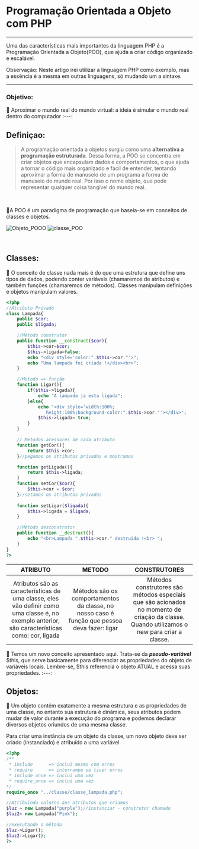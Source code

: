 <h1> Programação Orientada a Objeto com PHP</h1>
<hr>
<p> Uma das características mais importantes da linguagem PHP é a Programação Orientada a Objeto(POO), que ajuda a criar código organizado e escalável.</p>

Observação: Neste artigo irei utilizar a linguagem PHP como exemplo, mas a essência é a mesma em outras linguagens, só mudando um a sintaxe.
<hr>

### Objetivo: 
:dart: Aproximar o mundo real do mundo virtual: a ideia é simular o mundo real dentro do computador
:---:

## Definiçao: 
> A programação orientada a objetos surgiu como uma <strong> alternativa a programação estruturada</strong>. Dessa forma, a POO se concentra em criar objetos que encapsulam dados e comportamentos, o que ajuda a tornar o código mais organizado e fácil de entender, tentando aproximar a forma de manuseio de um programa a forma de manuseio do mundo real. Por isso o nome objeto, que pode representar qualquer coisa tangível do mundo real.
<br>

:large_blue_diamond:A POO é um paradigma de programação que baseia-se em conceitos de classes e objetos.

![Objeto_POOO](https://user-images.githubusercontent.com/86386469/233682930-0994c6f8-314c-48f3-9558-f59466273698.jpg)
![classe_POO](https://user-images.githubusercontent.com/86386469/233682943-3454b669-be6b-46c2-877a-aaf45238b2ab.jpg)


<br>

## Classes:
:pushpin: O conceito de classe nada mais é do que uma estrutura que define uns tipos de dados, podendo conter variáveis (chamaremos de atributos) e também funções (chamaremos de métodos). Classes manipulam definições e objetos manipulam valores.

```php
<?php
//Atributo Privado
class Lampada{
    public $cor;
    public $ligada;

    //Método construtor
    public function __construct($cor){
        $this->cor=$cor;
        $this->ligada=false;
        echo "<div style='color:".$this->cor."'>";
        echo "Uma lampada foi criada !</div><br>";
    }

    //Metodo => função
    function Ligar(){
        if($this->ligada){
            echo "A lampada ja esta ligada";
        }else{
            echo "<div style='width:100%;
               height:100%;background-color:".$this->cor."'></div>";
            $this->ligada= true;
        }
    }

    // Metodos acessores de cada atributo
    function getCor(){
        return $this->cor;
    }//pegamos os atributos privados e mostramos

    function getLigada(){
        return $this->ligada;
    }
    function setCor($cor){
        $this->cor = $cor;
    }//setamos os atributos privados
    
    function setLigar($ligada){
        $this->ligada = $ligada;
    }

    //Método desconstrutor
    public function __destruct(){
        echo "<br>Lampada ".$this->cor." destruida !<br> ";
    }
}
?>
```
ATRIBUTO | METODO | CONSTRUTORES
:---: | :---: | :---: 
Atributos são as características de uma classe, eles vão definir como uma classe é, no exemplo anterior, são características como: cor, ligada | Métodos são os comportamentos da classe, no nosso caso é função que pessoa deva fazer: ligar | Métodos construtores são métodos especiais que são acionados no momento de criação da classe. Quando utilizamos o new para criar a classe.

:paperclip: Temos um novo conceito apresentado aqui. Trata-se da ***pseudo-variável*** $this, que serve basicamente para diferenciar as propriedades do objeto de variáveis locais. Lembre-se, $this referencia o objeto ATUAL e acessa suas propriedades.
:---:

## Objetos:
:pushpin: Um objeto contém exatamente a mesma estrutura e as propriedades de uma classe, no entanto sua estrutura é dinâmica, seus atributos podem mudar de valor durante a execução do programa e podemos declarar diversos objetos oriundos de uma mesma classe.

Para criar uma instância de um objeto da classe, um novo objeto deve ser criado (instanciado) e atribuído a uma variável.

```php
<?php 
/**
 * include      => inclui mesmo com erros
 * require      => interrompe se tiver erros
 * include_once => inclui uma vez
 * require_once => inclui uma vez
*/
require_once "../classe/classe_lampada.php";

//Atribuindo valores aos atributos que criamos
$luz = new Lampada("purple");//instanciar - construtor chamado
$luz2= new Lampada("Pink");

//executando o método
$luz->Ligar();
$luz2->Ligar();
?>
```


